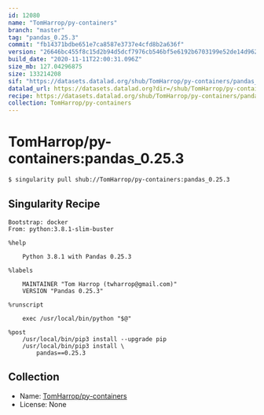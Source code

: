 ```yaml
---
id: 12080
name: "TomHarrop/py-containers"
branch: "master"
tag: "pandas_0.25.3"
commit: "fb14371bdbe651e7ca8587e3737e4cfd8b2a636f"
version: "26646bc455f8c15d2b94d5dcf7976cb546bf5e6192b6703199e52de14d962600"
build_date: "2020-11-11T22:00:31.096Z"
size_mb: 127.04296875
size: 133214208
sif: "https://datasets.datalad.org/shub/TomHarrop/py-containers/pandas_0.25.3/2020-11-11-fb14371b-26646bc4/26646bc455f8c15d2b94d5dcf7976cb546bf5e6192b6703199e52de14d962600.sif"
datalad_url: https://datasets.datalad.org?dir=/shub/TomHarrop/py-containers/pandas_0.25.3/2020-11-11-fb14371b-26646bc4/
recipe: https://datasets.datalad.org/shub/TomHarrop/py-containers/pandas_0.25.3/2020-11-11-fb14371b-26646bc4/Singularity
collection: TomHarrop/py-containers
---
```


# TomHarrop/py-containers:pandas_0.25.3

```bash
$ singularity pull shub://TomHarrop/py-containers:pandas_0.25.3
```

## Singularity Recipe

```singularity
Bootstrap: docker
From: python:3.8.1-slim-buster

%help

    Python 3.8.1 with Pandas 0.25.3
    
%labels

    MAINTAINER "Tom Harrop (twharrop@gmail.com)"
    VERSION "Pandas 0.25.3"

%runscript

    exec /usr/local/bin/python "$@"

%post
    /usr/local/bin/pip3 install --upgrade pip
    /usr/local/bin/pip3 install \
        pandas==0.25.3
```

## Collection

 - Name: [TomHarrop/py-containers](https://github.com/TomHarrop/py-containers)
 - License: None

